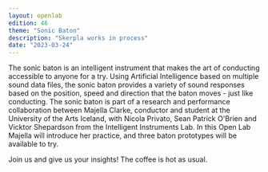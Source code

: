 ```yaml
---
layout: openlab
edition: 46
theme: "Sonic Baton"
description: "Skerpla works in process"
date: "2023-03-24"
---
```

The sonic baton is an intelligent instrument that makes the art of conducting accessible to anyone for a try. Using Artificial Intelligence based on multiple sound data files, the sonic baton provides a variety of sound responses based on the position, speed and direction that the baton moves - just like conducting. The sonic baton is part of a research and performance collaboration between Majella Clarke, conductor and student at the University of the Arts Iceland, with Nicola Privato, Sean Patrick O'Brien and Vicktor Shepardson from the Intelligent Instruments Lab. In this Open Lab Majella will introduce her practice, and three baton prototypes will be available to try.

Join us and give us your insights! The coffee is hot as usual.